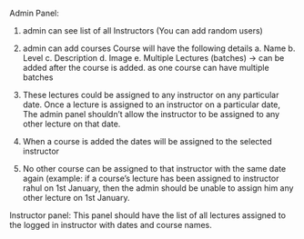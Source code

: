 Admin Panel:

1. admin can see list of all Instructors (You can add random users)
2. admin can add courses
   Course will have the following details
   a. Name
   b. Level
   c. Description
   d. Image
   e. Multiple Lectures (batches) -> can be added after the course is added.
   as one course can have multiple batches

3. These lectures could be assigned to any instructor on any particular date.
   Once a lecture is assigned to an instructor on a particular date, The admin
   panel shouldn’t allow the instructor to be assigned to any other lecture on that
   date.
4. When a course is added the dates will be assigned to the selected instructor
5. No other course can be assigned to that instructor with the same date again
   (example: if a course’s lecture has been assigned to instructor rahul on 1st
   January, then the admin should be unable to assign him any other lecture on
   1st January.

Instructor panel: This panel should have the list of all lectures assigned to the logged
in instructor with dates and course names.
